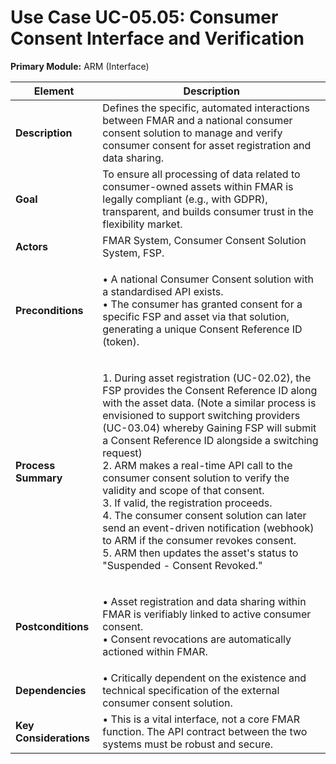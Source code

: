# Use Case UC-05.05: Consumer Consent Interface and Verification

**Primary Module:** ARM (Interface)

| Element                | Description                                                                                                                                                                                                                                                                                                                                                                                                                                                                                                                                                                                                                                                                 |
| ---------------------- | --------------------------------------------------------------------------------------------------------------------------------------------------------------------------------------------------------------------------------------------------------------------------------------------------------------------------------------------------------------------------------------------------------------------------------------------------------------------------------------------------------------------------------------------------------------------------------------------------------------------------------------------------------------------------- |
| **Description**        | Defines the specific, automated interactions between FMAR and a national consumer consent solution to manage and verify consumer consent for asset registration and data sharing.                                                                                                                                                                                                                                                                                                                                                                                                                                                                                           |
| **Goal**               | To ensure all processing of data related to consumer-owned assets within FMAR is legally compliant (e.g., with GDPR), transparent, and builds consumer trust in the flexibility market.                                                                                                                                                                                                                                                                                                                                                                                                                                                                                     |
| **Actors**             | FMAR System, Consumer Consent Solution System, FSP.                                                                                                                                                                                                                                                                                                                                                                                                                                                                                                                                                                                                                         |
| **Preconditions**      | <p>• A national Consumer Consent solution with a standardised API exists.<br>• The consumer has granted consent for a specific FSP and asset via that solution, generating a unique Consent Reference ID (token).</p>                                                                                                                                                                                                                                                                                                                                                                                                                                                       |
| **Process Summary**    | <p>1. During asset registration (UC-02.02), the FSP provides the Consent Reference ID along with the asset data. (Note a similar process is envisioned to support switching providers (UC-03.04) whereby Gaining FSP will submit a Consent Reference ID alongside a switching request)<br>2. ARM makes a real-time API call to the consumer consent solution to verify the validity and scope of that consent.<br>3. If valid, the registration proceeds.<br>4. The consumer consent solution can later send an event-driven notification (webhook) to ARM if the consumer revokes consent.<br>5. ARM then updates the asset's status to "Suspended - Consent Revoked."</p> |
| **Postconditions**     | <p>• Asset registration and data sharing within FMAR is verifiably linked to active consumer consent.<br>• Consent revocations are automatically actioned within FMAR.</p>                                                                                                                                                                                                                                                                                                                                                                                                                                                                                                  |
| **Dependencies**       | • Critically dependent on the existence and technical specification of the external consumer consent solution.                                                                                                                                                                                                                                                                                                                                                                                                                                                                                                                                                              |
| **Key Considerations** | • This is a vital interface, not a core FMAR function. The API contract between the two systems must be robust and secure.                                                                                                                                                                                                                                                                                                                                                                                                                                                                                                                                                  |
